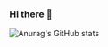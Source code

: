 ### Hi there 👋

![Anurag's GitHub stats](https://github-readme-stats.vercel.app/api?username=t3nderex&show_icons=true&theme=radical)

<!--
**t3nderex/t3nderex** is a ✨ _special_ ✨ repository because its `README.md` (this file) appears on your GitHub profile.

Here are some ideas to get you started:

- 🔭 I’m currently working on ...
- 🌱 I’m currently learning ...
- 👯 I’m looking to collaborate on ...
- 🤔 I’m looking for help with ...
- 💬 Ask me about ...
- 📫 How to reach me: ...
- 😄 Pronouns: ...
- ⚡ Fun fact: ...
-->
